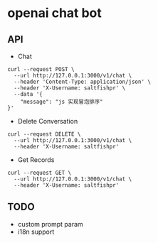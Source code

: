 # openai chat bot


## API

- Chat

```shell
curl --request POST \
  --url http://127.0.0.1:3000/v1/chat \
  --header 'Content-Type: application/json' \
  --header 'X-Username: saltfishpr' \
  --data '{
	"message": "js 实现冒泡排序"
}'
```

- Delete Conversation

```shell
curl --request DELETE \
  --url http://127.0.0.1:3000/v1/chat \
  --header 'X-Username: saltfishpr'
```

- Get Records

```shell
curl --request GET \
  --url http://127.0.0.1:3000/v1/chat \
  --header 'X-Username: saltfishpr'
```

## TODO

- custom prompt param
- i18n support
